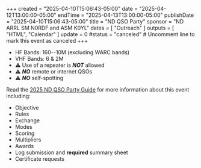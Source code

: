 +++
created = "2025-04-10T15:06:43-05:00"
date = "2025-04-12T13:00:00-05:00"
endTime = "2025-04-13T13:00:00-05:00"
publishDate = "2025-04-10T15:06:43-05:00"
title = "ND QSO Party"
sponsor = "ND ARRL SM N0RDF and ASM K0YL"
dates = [ "Outreach" ]
outputs = [ "HTML", "Calendar" ]
update = 0
#status = "canceled"	# Uncomment line to mark this event as canceled	
+++
* HF Bands: 160--10M (excluding WARC bands)
* VHF Bands: 6 & 2M
* :warning: Use of a repeater is ***NOT*** allowed
* :warning: ***NO*** remote or internet QSOs
* :warning: ***NO*** self-spotting

Read the [2025 ND QSO Party Guide][rules] for more information about
this event including:

* Objective
* Rules
* Exchange
* Modes
* Scoring
* Multipliers
* Awards
* Log submission and **required** summary sheet
* Certificate requests

[rules]: https://ndarrlsection.com/2025/2025_ND_QSO_Party_Rule.pdf
